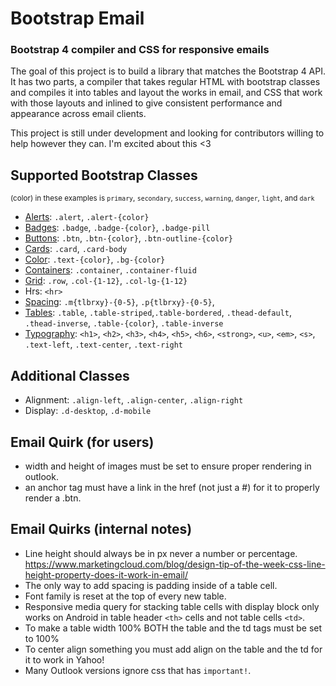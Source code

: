 # Bootstrap Email
### Bootstrap 4 compiler and CSS for responsive emails

The goal of this project is to build a library that matches the Bootstrap 4 API. It has two parts, a compiler that takes regular HTML with bootstrap classes and compiles it into tables and layout the works in email, and CSS that work with those layouts and inlined to give consistent performance and appearance across email clients.

This project is still under development and looking for contributors willing to help however they can. I'm excited about this <3

## Supported Bootstrap Classes
<small>(color) in these examples is `primary`, `secondary`, `success`, `warning`, `danger`, `light`, and `dark`</small>
- [Alerts](https://getbootstrap.com/docs/4.0/components/alerts/): `.alert`, `.alert-{color}`
- [Badges](https://getbootstrap.com/docs/4.0/components/badge/): `.badge`, `.badge-{color}`, `.badge-pill`
- [Buttons](https://getbootstrap.com/docs/4.0/components/buttons/): `.btn`, `.btn-{color}`, `.btn-outline-{color}`
- [Cards](https://getbootstrap.com/docs/4.0/components/card/): `.card`, `.card-body`
- [Color](https://getbootstrap.com/docs/4.0/utilities/colors/): `.text-{color}`, `.bg-{color}`
- [Containers](https://getbootstrap.com/docs/4.0/layout/overview/#containers): `.container`, `.container-fluid`
- [Grid](https://getbootstrap.com/docs/4.0/layout/grid/): `.row`, `.col-{1-12}`, `.col-lg-{1-12}`
- Hrs: `<hr>`
- [Spacing](https://getbootstrap.com/docs/4.0/utilities/spacing/): `.m{tlbrxy}-{0-5}`, `.p{tlbrxy}-{0-5}`,
- [Tables](https://getbootstrap.com/docs/4.0/content/tables/): `.table`, `.table-striped`,`.table-bordered`, `.thead-default`, `.thead-inverse`, `.table-{color}`, `.table-inverse`
- [Typography](https://getbootstrap.com/docs/4.0/content/typography/): `<h1>`, `<h2>`, `<h3>`, `<h4>`, `<h5>`, `<h6>`, `<strong>`, `<u>`, `<em>`, `<s>`, `.text-left`, `.text-center`, `.text-right`

## Additional Classes
- Alignment: `.align-left`, `.align-center`, `.align-right`
- Display: `.d-desktop`, `.d-mobile`

## Email Quirk (for users)
- width and height of images must be set to ensure proper rendering in outlook.
- an anchor tag must have a link in the href (not just a #) for it to properly render a .btn.

## Email Quirks (internal notes)
- Line height should always be in px never a number or percentage. https://www.marketingcloud.com/blog/design-tip-of-the-week-css-line-height-property-does-it-work-in-email/
- The only way to add spacing is padding inside of a table cell.
- Font family is reset at the top of every new table.
- Responsive media query for stacking table cells with display block only works on Android in table header `<th>` cells and not table cells `<td>`.
- To make a table width 100% BOTH the table and the td tags must be set to 100%
- To center align something you must add align on the table and the td for it to work in Yahoo!
- Many Outlook versions ignore css that has `important!`.
